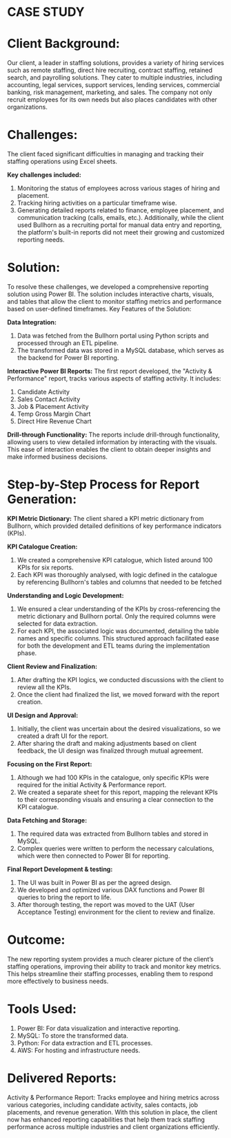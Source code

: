 # CASE STUDY
# Client Background: 
  Our client, a leader in staffing solutions, provides a variety of hiring services such as remote staffing, direct hire recruiting, contract staffing, retained search, and payrolling solutions.
  They cater to multiple industries, including accounting, legal services, support services, lending services, commercial banking, risk management, marketing, and sales. 
  The company not only recruit employees for its own needs but also places candidates with other organizations.
# Challenges: 
  The client faced significant difficulties in managing and tracking their staffing operations using Excel sheets.
  
  **Key challenges included:**
  1. Monitoring the status of employees across various stages of hiring and placement.
  2. Tracking hiring activities on a particular timeframe wise.
  3. Generating detailed reports related to finance, employee placement, and communication tracking (calls, emails, etc.).
Additionally, while the client used Bullhorn as a recruiting portal for manual data entry and reporting, the platform's built-in reports did not meet their growing and customized reporting needs.
# Solution: 
To resolve these challenges, we developed a comprehensive reporting solution using Power BI. The solution includes interactive charts, visuals, and tables that allow the client to monitor staffing metrics and performance based on user-defined timeframes.
Key Features of the Solution:

 **Data Integration:**
 1. Data was fetched from the Bullhorn portal using Python scripts and processed through an ETL pipeline.
 2. The transformed data was stored in a MySQL database, which serves as the backend for Power BI reporting.

**Interactive Power BI Reports:**
  The first report developed, the "Activity & Performance" report, tracks various aspects of staffing activity. It includes:
 1. Candidate Activity
 2. Sales Contact Activity
 3. Job & Placement Activity
 4. Temp Gross Margin Chart
 5. Direct Hire Revenue Chart

**Drill-through Functionality:**
The reports include drill-through functionality, allowing users to view detailed information by interacting with the visuals. This ease of interaction enables the client to obtain deeper insights and make informed business decisions.

# Step-by-Step Process for Report Generation:

**KPI Metric Dictionary:**
The client shared a KPI metric dictionary from Bullhorn, which provided detailed definitions of key performance indicators (KPIs).

**KPI Catalogue Creation:**
 1. We created a comprehensive KPI catalogue, which listed around 100 KPIs for six reports.
 2. Each KPI was thoroughly analysed, with logic defined in the catalogue by referencing Bullhorn's tables and columns that needed to be fetched

**Understanding and Logic Development:**
 1. We ensured a clear understanding of the KPIs by cross-referencing the metric dictionary and Bullhorn portal. Only the required columns were selected for data extraction.
 2. For each KPI, the associated logic was documented, detailing the table names and specific columns. This structured approach facilitated ease for both the development and ETL teams during the implementation phase.

**Client Review and Finalization:**
 1. After drafting the KPI logics, we conducted discussions with the client to review all the KPIs.
 2. Once the client had finalized the list, we moved forward with the report creation.

**UI Design and Approval:**
 1. Initially, the client was uncertain about the desired visualizations, so we created a draft UI for the report.
 2. After sharing the draft and making adjustments based on client feedback, the UI design was finalized through mutual agreement.

**Focusing on the First Report:**
 1. Although we had 100 KPIs in the catalogue, only specific KPIs were required for the initial Activity & Performance report.
 2. We created a separate sheet for this report, mapping the relevant KPIs to their corresponding visuals and ensuring a clear connection to the KPI catalogue.

**Data Fetching and Storage:**
 1. The required data was extracted from Bullhorn tables and stored in MySQL.
 2. Complex queries were written to perform the necessary calculations, which were then connected to Power BI for reporting.

**Final Report Development & testing:**
 1. The UI was built in Power BI as per the agreed design.
 2. We developed and optimized various DAX functions and Power BI queries to bring the report to life.
 3. After thorough testing, the report was moved to the UAT (User Acceptance Testing) environment for the client to review and finalize.
# Outcome: 
The new reporting system provides a much clearer picture of the client’s staffing operations, improving their ability to track and monitor key metrics. This helps streamline their staffing processes, enabling them to respond more effectively to business needs.
# Tools Used:
 1. Power BI: For data visualization and interactive reporting.
 2. MySQL: To store the transformed data.
 3. Python: For data extraction and ETL processes.
 4. AWS: For hosting and infrastructure needs.
# Delivered Reports:
Activity & Performance Report: Tracks employee and hiring metrics across various categories, including candidate activity, sales contacts, job placements, and revenue generation.
With this solution in place, the client now has enhanced reporting capabilities that help them track staffing performance across multiple industries and client organizations efficiently.
